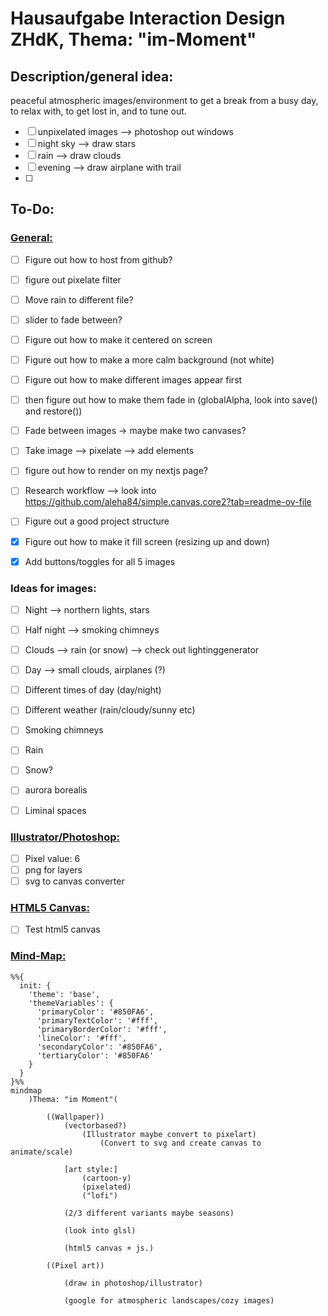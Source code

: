 # Hausaufgabe Interaction Design ZHdK, Thema: "im-Moment"

## Description/general idea:

peaceful atmospheric images/environment to get a break from a busy day, to relax with, to get lost in, and to tune out. 

- [ ] unpixelated images --> photoshop out windows
- [ ] night sky --> draw stars
- [ ] rain --> draw clouds
- [ ] evening --> draw airplane with trail
- [ ] 

## To-Do:

### <ins>General:</ins>

- [ ] Figure out how to host from github?

- [ ] figure out pixelate filter

- [ ] Move rain to different file?

- [ ] slider to fade between?

- [ ] Figure out how to make it centered on screen
- [ ] Figure out how to make a more calm background (not white) 

- [ ] Figure out how to make different images appear first
- [ ] then figure out how to make them fade in (globalAlpha, look into save() and restore())

- [ ] Fade between images -> maybe make two canvases?

- [ ] Take image --> pixelate --> add elements

- [ ] figure out how to render on my nextjs page?

- [ ] Research workflow --> look into https://github.com/aleha84/simple.canvas.core2?tab=readme-ov-file
- [ ] Figure out a good project structure

- [x] Figure out how to make it fill screen (resizing up and down)
- [x] Add buttons/toggles for all 5 images

### Ideas for images:

- [ ] Night --> northern lights, stars
- [ ] Half night --> smoking chimneys
- [ ] Clouds --> rain (or snow) --> check out lightinggenerator
- [ ] Day --> small clouds, airplanes (?)


- [ ] Different times of day (day/night)
- [ ] Different weather (rain/cloudy/sunny etc)

- [ ] Smoking chimneys
- [ ] Rain
- [ ] Snow?
- [ ] aurora borealis 
- [ ] Liminal spaces

### <ins>Illustrator/Photoshop:</ins>
- [ ] Pixel value: 6
- [ ] png for layers
- [ ] svg to canvas converter

### <ins>HTML5 Canvas:</ins>
- [ ] Test html5 canvas

### <ins>Mind-Map:</ins>

```mermaid
%%{
  init: {
    'theme': 'base',
    'themeVariables': {
      'primaryColor': '#850FA6',
      'primaryTextColor': '#fff',
      'primaryBorderColor': '#fff',
      'lineColor': '#fff',
      'secondaryColor': '#850FA6',
      'tertiaryColor': '#850FA6'
    }
  }
}%%
mindmap
    )Thema: "im Moment"(

        ((Wallpaper))
            (vectorbased?)
                (Illustrator maybe convert to pixelart)
                    (Convert to svg and create canvas to animate/scale)

            [art style:] 
                (cartoon-y)
                (pixelated)
                ("lofi")

            (2/3 different variants maybe seasons)

            (look into glsl)

            (html5 canvas + js.)

        ((Pixel art))

            (draw in photoshop/illustrator)

            (google for atmospheric landscapes/cozy images)


```